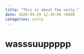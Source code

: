 ```yaml
---
title: "This is about the unity."
date: 2020-04-29 12:39:00 +0900
categories: unity
---
```

# wasssuuppppp
